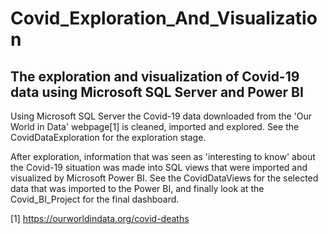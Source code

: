 # Covid_Exploration_And_Visualization

## The exploration and visualization of Covid-19 data using Microsoft SQL Server and Power BI

Using Microsoft SQL Server the Covid-19 data downloaded from the 'Our World in Data'
webpage[1] is cleaned, imported and explored. See the CovidDataExploration for the exploration stage.

After exploration, information that was seen as 'interesting to know' about the Covid-19
situation was made into SQL views that were imported and visualized by Microsoft Power BI.
See the CovidDataViews for the selected data that was imported to the Power BI, and finally
look at the Covid_BI_Project for the final dashboard.


[1] https://ourworldindata.org/covid-deaths

